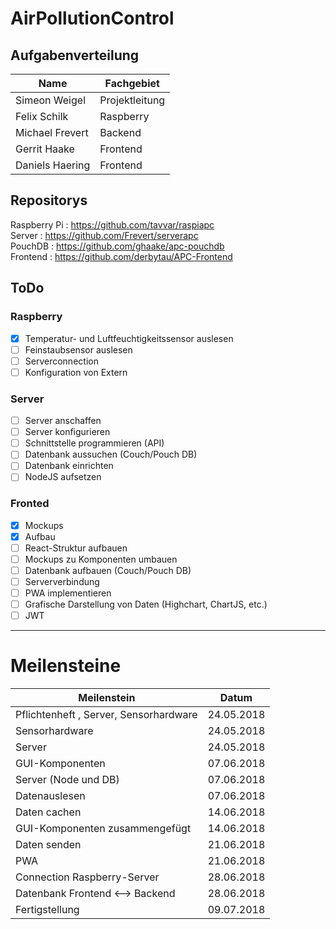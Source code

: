 # AirPollutionControl

## Aufgabenverteilung

|Name | Fachgebiet|
|-----|-----------|
|Simeon Weigel | Projektleitung |
|Felix Schilk | Raspberry|
|Michael Frevert | Backend|
|Gerrit Haake | Frontend|
|Daniels Haering | Frontend|

## Repositorys
Raspberry Pi : https://github.com/tavvar/raspiapc  
Server       : https://github.com/Frevert/serverapc  
PouchDB      : https://github.com/ghaake/apc-pouchdb  
Frontend     : https://github.com/derbytau/APC-Frontend  














## ToDo

### Raspberry

- [x] Temperatur- und Luftfeuchtigkeitssensor auslesen
- [ ] Feinstaubsensor auslesen
- [ ] Serverconnection
- [ ] Konfiguration von Extern

### Server

- [ ] Server anschaffen
- [ ] Server konfigurieren
- [ ] Schnittstelle programmieren (API)
- [ ] Datenbank aussuchen (Couch/Pouch DB)
- [ ] Datenbank einrichten
- [ ] NodeJS aufsetzen 

### Fronted

- [x] Mockups
- [x] Aufbau 
- [ ] React-Struktur aufbauen
- [ ] Mockups zu Komponenten umbauen
- [ ] Datenbank aufbauen (Couch/Pouch DB)
- [ ] Serververbindung
- [ ] PWA implementieren
- [ ] Grafische Darstellung von Daten (Highchart, ChartJS, etc.)
- [ ] JWT

----------

# Meilensteine



|Meilenstein | Datum|
|-----|-----------|
|Pflichtenheft , Server, Sensorhardware | 24.05.2018 |
|Sensorhardware | 24.05.2018 |
|Server | 24.05.2018 |
|GUI-Komponenten |07.06.2018|
|Server (Node und DB) |07.06.2018|
|Datenauslesen |07.06.2018|
|Daten cachen |14.06.2018|
|GUI-Komponenten zusammengefügt |14.06.2018|
|Daten senden |21.06.2018|
|PWA |21.06.2018|
|Connection Raspberry-Server |28.06.2018|
|Datenbank Frontend <--> Backend |28.06.2018|
|Fertigstellung | 09.07.2018 |








